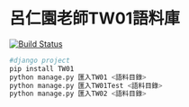 # 呂仁園老師TW01語料庫
[![Build Status](https://travis-ci.org/Taiwanese-Corpus/Renyuan-Lyu_2000_TW01.svg?branch=master)](https://travis-ci.org/Taiwanese-Corpus/Renyuan-Lyu_2000_TW01)

```bash
#django project
pip install TW01 
python manage.py 匯入TW01 <語料目錄>
python manage.py 匯入TW01Test <語料目錄>
python manage.py 匯入TW02 <語料目錄>
```